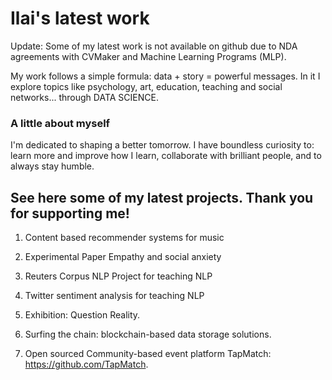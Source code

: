 # Ilai's latest work

Update: Some of my latest work is not available on github due to NDA agreements with CVMaker and Machine Learning Programs (MLP).

My work follows a simple formula: data + story = powerful messages. 
In it I explore topics like psychology, art, education, teaching and social networks... through DATA SCIENCE.

### A little about myself

I'm dedicated to shaping a better tomorrow. I have boundless curiosity to: learn more and improve how I learn, collaborate with brilliant people, and to always stay humble.

## See here some of my latest projects. Thank you for supporting me!

1. Content based recommender systems for music

2. Experimental Paper Empathy and social anxiety 

3. Reuters Corpus NLP Project for teaching NLP

4. Twitter sentiment analysis for teaching NLP

5. Exhibition: Question Reality.

6. Surfing the chain: blockchain-based data storage solutions.

7. Open sourced Community-based event platform TapMatch: https://github.com/TapMatch.

